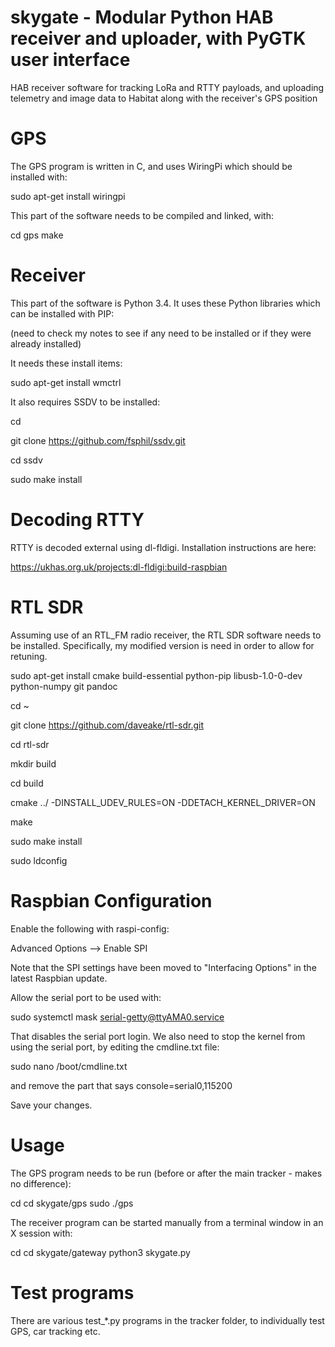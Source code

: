 # skygate - Modular Python HAB receiver and uploader, with PyGTK user interface

HAB receiver software for tracking LoRa and RTTY payloads, and uploading telemetry and image data to Habitat along with the receiver's GPS position


GPS
===

The GPS program is written in C, and uses WiringPi which should be installed with:

sudo apt-get install wiringpi

This part of the software needs to be compiled and linked, with:

cd gps
make


Receiver
========

This part of the software is Python 3.4.  It uses these Python libraries which can be installed with PIP:

(need to check my notes to see if any need to be installed or if they were already installed)

It needs these install items:

sudo apt-get install wmctrl


It also requires SSDV to be installed:

cd

git clone https://github.com/fsphil/ssdv.git

cd ssdv

sudo make install

 
Decoding RTTY
=============

RTTY is decoded external using dl-fldigi.  Installation instructions are here:

https://ukhas.org.uk/projects:dl-fldigi:build-raspbian

RTL SDR
=======

Assuming use of an RTL_FM radio receiver, the RTL SDR software needs to be installed.  Specifically, my modified version is need in order to allow for retuning.

sudo apt-get install cmake build-essential python-pip libusb-1.0-0-dev python-numpy git pandoc

cd ~

git clone https://github.com/daveake/rtl-sdr.git

cd rtl-sdr

mkdir build

cd build

cmake ../ -DINSTALL_UDEV_RULES=ON -DDETACH_KERNEL_DRIVER=ON

make

sudo make install

sudo ldconfig


Raspbian Configuration
======================

Enable the following with raspi-config:

Advanced Options --> Enable SPI

Note that the SPI settings have been moved to "Interfacing Options" in the latest Raspbian update.


Allow the serial port to be used with:

sudo systemctl mask serial-getty@ttyAMA0.service

That disables the serial port login.  We also need to stop the kernel from using the serial port, by editing the cmdline.txt file:

sudo nano /boot/cmdline.txt

and remove the part that says console=serial0,115200

Save your changes.


Usage
=====

The GPS program needs to be run (before or after the main tracker - makes no difference):

cd
cd skygate/gps
sudo ./gps

The receiver program can be started manually from a terminal window in an X session with:

cd
cd skygate/gateway
python3 skygate.py


Test programs
=============

There are various test_*.py programs in the tracker folder, to individually test GPS, car tracking etc.


